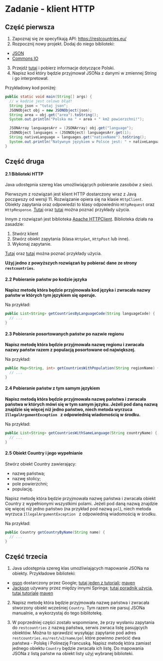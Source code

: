 # Zadanie - klient HTTP

## Część pierwsza

1. Zapoznaj się ze specyfikają API: https://restcountries.eu/
2. Rozpocznij nowy projekt. Dodaj do niego biblioteki:
  * [JSON](https://mvnrepository.com/artifact/org.json/json/20180813)
  * [Commons IO](https://mvnrepository.com/artifact/commons-io/commons-io/2.6)
3. Przejdź [tutaj](https://restcountries.eu/rest/v2/lang/pl) i pobierz informacje dotyczące Polski.
4. Napisz kod który będzie przyjmował JSONa z danymi w zmiennej String i go interpretował. 

Przykładowy kod poniżej:

```java
public static void main(String[] args) {
  // w kodzie jest celowo błąd!
  String json = "tutaj json";
  JSONObject obj = new JSONObject(json);
  String area = obj.get("area").toString();
  System.out.println("Polska ma " + area + " km2 powierzchni!");

  JSONArray languagesArr = (JSONArray) obj.get("language");
  JSONObject languages = (JSONObject) languagesArr.get(1);
  String nativeLanguage = languages.get("nativeName").toString();
  System.out.println("Natywnym językiem w Polsce jest: " + nativeLanguage);
}
```

## Część druga

#### 2.1 Biblioteki HTTP

Java udostępnia szereg klas umożliwiających pobieranie zasobów z sieci.

Pierwszym z rozwiązań jest klient HTTP dostarczony wraz z Javą począwszy od wersji 11.
Rozwiązanie opiera się na klasie `HttpClient`.
Obiekty zapytania oraz odpowiedzi to klasy odpowiednio `HttpRequest` oraz `HttpResponse`.
[Tutaj](https://openjdk.java.net/groups/net/httpclient/intro.html) oraz [tutaj](https://openjdk.java.net/groups/net/httpclient/recipes.html) można poznać przykłady użycia.

Innym z rozwiązań jest biblioteka [Apache HTTPClient](https://mvnrepository.com/artifact/org.apache.httpcomponents/httpclient/4.5.9).
Biblioteka działa na zasadzie:
1. Stwórz klient
2. Stwórz obiekt zapytania (klasa `HttpGet`, `HttpPost` lub inne).
3. Wykonaj zapytanie.

[Tutaj](https://hc.apache.org/httpcomponents-client-ga/tutorial/html/fundamentals.html) oraz [tutaj](https://www.vogella.com/tutorials/ApacheHttpClient/article.html) można poznać przykłady użycia.

**Użyj jedno z powyższych rozwiązań by pobierać dane ze strony `restcountries`.**

#### 2.2 Pobieranie państw po kodzie języka

**Napisz metodę która będzie przyjmowała kod języka i zwracała nazwy państw w których tym językiem się operuje.**

Na przykład:
```java
public List<String> getCountriesByLanguageCode(String languageCode) {
  // ...
}
```

#### 2.3 Pobieranie posortowanych państw po nazwie regionu

**Napisz metodę która będzie przyjmowała nazwę regionu i zwracała nazwy państw razem z populacją posortowane od największej.**

Na przykład:
```java
public Map<String, int> getCountriesWithPopulation(String regionName) {
  // ...
}
```

#### 2.4 Pobieranie państw z tym samym językiem

**Napisz metodą która będzie przyjmowała nazwę państwa i zwracała państwa w których mówi się w tym samym języku. Jeżeli pod daną nazwą znajdzie się więcej niż jedno państwo, niech metoda wyrzuca `IllegalArgumentException ` z odpowiednią wiadomością w środku.**

Na przykład:
```java
public List<String> getCountriesWithSameLanguage(String countryName) {
  // ...
}
```

#### 2.5 Obiekt Country i jego wypełnianie

Stwórz obiekt Country zawierający:
  * nazwę państwa;
  * nazwę stolicy;
  * pole powierzchni;
  * populację.

Napisz metodę która będzie przyjmowała nazwę państwa i zwracała obiekt Country z wypełnionymi wszystkimi polami.
Jeżeli pod daną nazwą znajdzie się więcej niż jedno państwo (na przykład pod nazwą `pol`), niech metoda wyrzuca `IllegalArgumentException ` z odpowiednią wiadomością w środku.

Na przykład:
```java
public Country getCountryByName(String name) {
  // ...
}
```

## Część trzecia

1. Java udostępnia szereg klas umożliwiających mapowanie JSONa na obiekty.
Przykładowe biblioteki:
  * [gson](https://github.com/google/gson) dostarczony przez Google; [tutaj jeden z tutoriali](https://www.baeldung.com/gson-deserialization-guide); [maven](https://mvnrepository.com/artifact/com.google.code.gson/gson/2.8.5)
  * [Jackson](https://github.com/FasterXML/jackson) używany przez między innymi Springa; [tutaj poradnik użycia](https://docs.google.com/presentation/d/1-3UgItqwFcyNR7fmWyy5YZvNe-hFHXAXUHCLdILtZJk/edit?usp=sharing), [tutaj tutoriale](https://github.com/eugenp/tutorials/tree/master/jackson) [maven](https://mvnrepository.com/artifact/com.fasterxml.jackson.core/jackson-databind/2.9.9.2)

2. Napisz metodę która będzie przyjmowała nazwę państwa i zwracała stworzony obiekt wcześniej `Country`.
Tym razem nie parsuj JSONa manualnie, a wykorzystaj do tego biblitotekę.

3. W poprzedniej części zostało wspomniane, że przy wysłaniu zapytania do `restcountries` z nazwą państwa, serwis zwraca listę pasujących obiektów.
Można to sprawdzić wysyłając zapytanie pod adres `restcountries.eu/rest/v2/name/pol` które powinno zwrócić dwa państwa - Polskę i Polinezję Francuską.
Napisz metodę która zamiast jednego obiektu `Country` będzie zwracała ich listę. Do mapowania JSONa z listą państw na obiekt listy użyj wybranej biblioteki.
